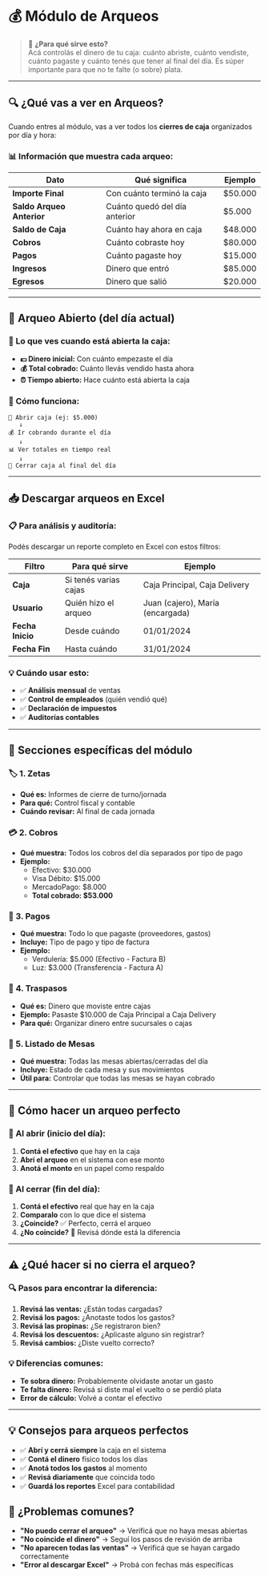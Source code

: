 # 💰 Módulo de Arqueos

> 🎯 **¿Para qué sirve esto?**  
> Acá controlás el dinero de tu caja: cuánto abriste, cuánto vendiste, cuánto pagaste y cuánto tenés que tener al final del día. Es súper importante para que no te falte (o sobre) plata.

---

## 🔍 **¿Qué vas a ver en Arqueos?**

Cuando entres al módulo, vas a ver todos los **cierres de caja** organizados por día y hora:

### **📊 Información que muestra cada arqueo:**

| Dato | Qué significa | Ejemplo |
|------|---------------|---------|
| **Importe Final** | Con cuánto terminó la caja | $50.000 |
| **Saldo Arqueo Anterior** | Cuánto quedó del día anterior | $5.000 |
| **Saldo de Caja** | Cuánto hay ahora en caja | $48.000 |
| **Cobros** | Cuánto cobraste hoy | $80.000 |
| **Pagos** | Cuánto pagaste hoy | $15.000 |
| **Ingresos** | Dinero que entró | $85.000 |
| **Egresos** | Dinero que salió | $20.000 |

---

## 📅 **Arqueo Abierto (del día actual)**

### **👀 Lo que ves cuando está abierta la caja:**
- **💵 Dinero inicial:** Con cuánto empezaste el día
- **💰 Total cobrado:** Cuánto llevás vendido hasta ahora
- **⏰ Tiempo abierto:** Hace cuánto está abierta la caja

### **🔄 Cómo funciona:**
```
🌅 Abrir caja (ej: $5.000)
   ↓
💰 Ir cobrando durante el día
   ↓
📊 Ver totales en tiempo real
   ↓
🌙 Cerrar caja al final del día
```

---

## 📥 **Descargar arqueos en Excel**

### **📋 Para análisis y auditoría:**
Podés descargar un reporte completo en Excel con estos filtros:

| Filtro | Para qué sirve | Ejemplo |
|--------|----------------|---------|
| **Caja** | Si tenés varias cajas | Caja Principal, Caja Delivery |
| **Usuario** | Quién hizo el arqueo | Juan (cajero), María (encargada) |
| **Fecha Inicio** | Desde cuándo | 01/01/2024 |
| **Fecha Fin** | Hasta cuándo | 31/01/2024 |

### **💡 Cuándo usar esto:**
- ✅ **Análisis mensual** de ventas
- ✅ **Control de empleados** (quién vendió qué)
- ✅ **Declaración de impuestos**
- ✅ **Auditorías contables**

---

## 📂 **Secciones específicas del módulo**

### **🏷️ 1. Zetas**
- **Qué es:** Informes de cierre de turno/jornada
- **Para qué:** Control fiscal y contable
- **Cuándo revisar:** Al final de cada jornada

### **💳 2. Cobros**
- **Qué muestra:** Todos los cobros del día separados por tipo de pago
- **Ejemplo:**
  - Efectivo: $30.000
  - Visa Débito: $15.000  
  - MercadoPago: $8.000
  - **Total cobrado: $53.000**

### **💸 3. Pagos**
- **Qué muestra:** Todo lo que pagaste (proveedores, gastos)
- **Incluye:** Tipo de pago y tipo de factura
- **Ejemplo:**
  - Verdulería: $5.000 (Efectivo - Factura B)
  - Luz: $3.000 (Transferencia - Factura A)

### **🔄 4. Traspasos**  
- **Qué es:** Dinero que moviste entre cajas
- **Ejemplo:** Pasaste $10.000 de Caja Principal a Caja Delivery
- **Para qué:** Organizar dinero entre sucursales o cajas

### **🏪 5. Listado de Mesas**
- **Qué muestra:** Todas las mesas abiertas/cerradas del día
- **Incluye:** Estado de cada mesa y sus movimientos
- **Útil para:** Controlar que todas las mesas se hayan cobrado

---

## 🔢 **Cómo hacer un arqueo perfecto**

### **🌅 Al abrir (inicio del día):**
1. **Contá el efectivo** que hay en la caja
2. **Abrí el arqueo** en el sistema con ese monto
3. **Anotá el monto** en un papel como respaldo

### **🌙 Al cerrar (fin del día):**
1. **Contá el efectivo** real que hay en la caja
2. **Comparalo** con lo que dice el sistema
3. **¿Coincide?** ✅ Perfecto, cerrá el arqueo
4. **¿No coincide?** 🚨 Revisá dónde está la diferencia

---

## ⚠️ **¿Qué hacer si no cierra el arqueo?**

### **🔍 Pasos para encontrar la diferencia:**

1. **Revisá las ventas:** ¿Están todas cargadas?
2. **Revisá los pagos:** ¿Anotaste todos los gastos?
3. **Revisá las propinas:** ¿Se registraron bien?
4. **Revisá los descuentos:** ¿Aplicaste alguno sin registrar?
5. **Revisá cambios:** ¿Diste vuelto correcto?

### **💡 Diferencias comunes:**
- **Te sobra dinero:** Probablemente olvidaste anotar un gasto
- **Te falta dinero:** Revisá si diste mal el vuelto o se perdió plata
- **Error de cálculo:** Volvé a contar el efectivo

---

## 💡 **Consejos para arqueos perfectos**
- ✅ **Abrí y cerrá siempre** la caja en el sistema
- ✅ **Contá el dinero** físico todos los días
- ✅ **Anotá todos los gastos** al momento
- ✅ **Revisá diariamente** que coincida todo
- ✅ **Guardá los reportes** Excel para contabilidad

## 🚨 **¿Problemas comunes?**
- **"No puedo cerrar el arqueo"** → Verificá que no haya mesas abiertas
- **"No coincide el dinero"** → Seguí los pasos de revisión de arriba
- **"No aparecen todas las ventas"** → Verificá que se hayan cargado correctamente
- **"Error al descargar Excel"** → Probá con fechas más específicas
